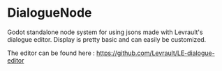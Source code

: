 # DialogueNode

Godot standalone node system for using jsons made with Levrault's dialogue editor. Display is pretty basic and can easily be customized.

The editor can be found here : https://github.com/Levrault/LE-dialogue-editor
